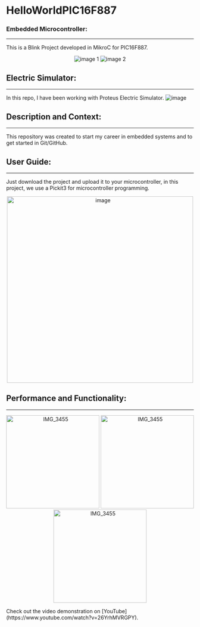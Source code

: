 # HelloWorldPIC16F887
### Embedded Microcontroller:
---
This is a Blink Project developed in MikroC for PIC16F887.

<p align="center">
  <img src="https://github.com/SiliCircuitCoder/HelloWorldPIC16F887/assets/174857123/12cf2111-9d57-4c43-8d4c-cb323a3a4021" alt="image 1">
  <img src="https://github.com/SiliCircuitCoder/HelloWorldPIC16F887/assets/174857123/71e37810-611c-4058-98dd-e12abc2021fd" alt="image 2">
</p>

## Electric Simulator:
---
In this repo, I have been working with Proteus Electric Simulator.
![image](https://github.com/SiliCircuitCoder/HelloWorldPIC16F887/assets/174857123/f3582dc6-dda0-4764-b547-5942d07c7dea)

## Description and Context:
---
This repository was created to start my career in embedded systems and to get started in Git/GitHub.

## User Guide:
---
Just download the project and upload it to your microcontroller, in this project, we use a Pickit3 for microcontroller programming.
<p align="center">
  <img src="https://github.com/SiliCircuitCoder/HelloWorldPIC16F887/assets/174857123/e9920916-2f1c-45d6-80ff-80dfafc6329e" alt="image" width="500">
</p>

## Performance and Functionality:
---
<p align="center">
  <img src="https://github.com/SiliCircuitCoder/HelloWorldPIC16F887/assets/174857123/5370b1b9-759c-4a1a-b0b0-caa3d4046c00" alt="IMG_3455" width="250">
  <img src="https://github.com/SiliCircuitCoder/HelloWorldPIC16F887/assets/174857123/7ee983cb-30be-458b-b476-079a7b8e1477" alt="IMG_3455" width="250">
  <img src="https://github.com/SiliCircuitCoder/HelloWorldPIC16F887/assets/174857123/49d4ae97-0fdf-416d-8da1-38cecf0126b6" alt="IMG_3455" width="250">
</p>
Check out the video demonstration on [YouTube](https://www.youtube.com/watch?v=26YrhMVRGPY).
